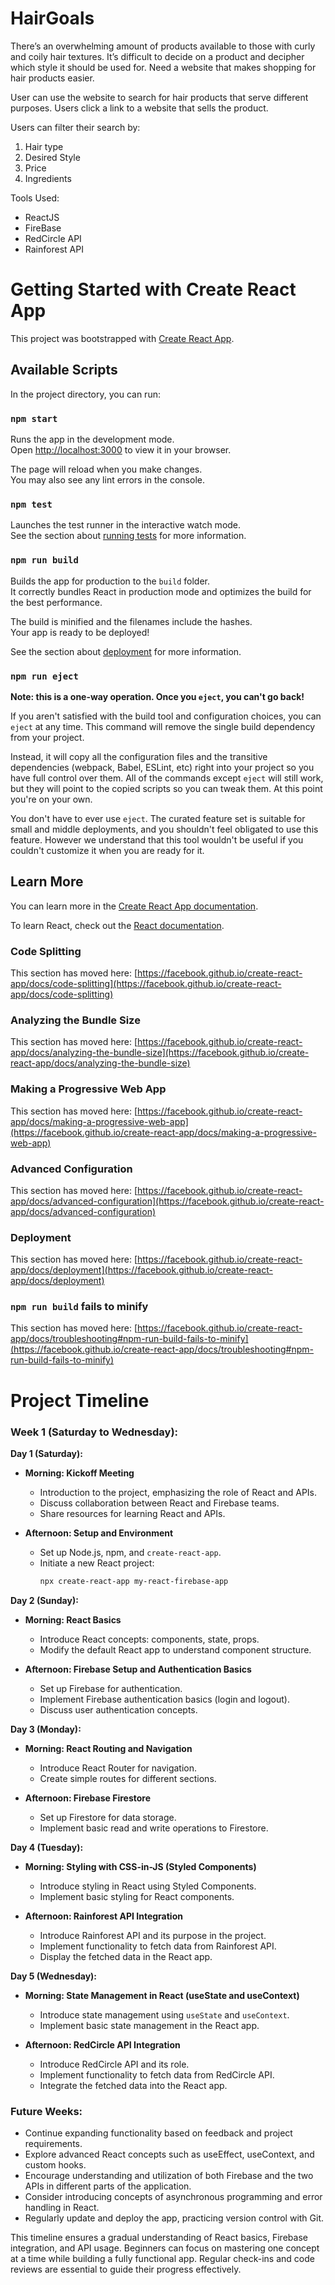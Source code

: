 # HairGoals
There’s an overwhelming amount of products available to those with curly and coily hair textures.
It’s difficult to decide on a product and decipher which style it should be used for.
Need a website that makes shopping for hair products easier.

User can use the website to search for hair products that serve different purposes. 
Users click a link to a website that sells the product.

Users can filter their search by:
1. Hair type
2. Desired Style
3. Price
4. Ingredients

Tools Used:
* ReactJS
* FireBase
* RedCircle API
* Rainforest API


# Getting Started with Create React App

This project was bootstrapped with [Create React App](https://github.com/facebook/create-react-app).

## Available Scripts

In the project directory, you can run:

### `npm start`

Runs the app in the development mode.\
Open [http://localhost:3000](http://localhost:3000) to view it in your browser.

The page will reload when you make changes.\
You may also see any lint errors in the console.

### `npm test`

Launches the test runner in the interactive watch mode.\
See the section about [running tests](https://facebook.github.io/create-react-app/docs/running-tests) for more information.

### `npm run build`

Builds the app for production to the `build` folder.\
It correctly bundles React in production mode and optimizes the build for the best performance.

The build is minified and the filenames include the hashes.\
Your app is ready to be deployed!

See the section about [deployment](https://facebook.github.io/create-react-app/docs/deployment) for more information.

### `npm run eject`

**Note: this is a one-way operation. Once you `eject`, you can't go back!**

If you aren't satisfied with the build tool and configuration choices, you can `eject` at any time. This command will remove the single build dependency from your project.

Instead, it will copy all the configuration files and the transitive dependencies (webpack, Babel, ESLint, etc) right into your project so you have full control over them. All of the commands except `eject` will still work, but they will point to the copied scripts so you can tweak them. At this point you're on your own.

You don't have to ever use `eject`. The curated feature set is suitable for small and middle deployments, and you shouldn't feel obligated to use this feature. However we understand that this tool wouldn't be useful if you couldn't customize it when you are ready for it.

## Learn More

You can learn more in the [Create React App documentation](https://facebook.github.io/create-react-app/docs/getting-started).

To learn React, check out the [React documentation](https://reactjs.org/).

### Code Splitting

This section has moved here: [https://facebook.github.io/create-react-app/docs/code-splitting](https://facebook.github.io/create-react-app/docs/code-splitting)

### Analyzing the Bundle Size

This section has moved here: [https://facebook.github.io/create-react-app/docs/analyzing-the-bundle-size](https://facebook.github.io/create-react-app/docs/analyzing-the-bundle-size)

### Making a Progressive Web App

This section has moved here: [https://facebook.github.io/create-react-app/docs/making-a-progressive-web-app](https://facebook.github.io/create-react-app/docs/making-a-progressive-web-app)

### Advanced Configuration

This section has moved here: [https://facebook.github.io/create-react-app/docs/advanced-configuration](https://facebook.github.io/create-react-app/docs/advanced-configuration)

### Deployment

This section has moved here: [https://facebook.github.io/create-react-app/docs/deployment](https://facebook.github.io/create-react-app/docs/deployment)

### `npm run build` fails to minify

This section has moved here: [https://facebook.github.io/create-react-app/docs/troubleshooting#npm-run-build-fails-to-minify](https://facebook.github.io/create-react-app/docs/troubleshooting#npm-run-build-fails-to-minify)


# Project Timeline

### Week 1 (Saturday to Wednesday):

**Day 1 (Saturday):**
- **Morning: Kickoff Meeting**
  - Introduction to the project, emphasizing the role of React and APIs.
  - Discuss collaboration between React and Firebase teams.
  - Share resources for learning React and APIs.

- **Afternoon: Setup and Environment**
  - Set up Node.js, npm, and `create-react-app`.
  - Initiate a new React project:
    ```bash
    npx create-react-app my-react-firebase-app
    ```

**Day 2 (Sunday):**
- **Morning: React Basics**
  - Introduce React concepts: components, state, props.
  - Modify the default React app to understand component structure.

- **Afternoon: Firebase Setup and Authentication Basics**
  - Set up Firebase for authentication.
  - Implement Firebase authentication basics (login and logout).
  - Discuss user authentication concepts.

**Day 3 (Monday):**
- **Morning: React Routing and Navigation**
  - Introduce React Router for navigation.
  - Create simple routes for different sections.

- **Afternoon: Firebase Firestore**
  - Set up Firestore for data storage.
  - Implement basic read and write operations to Firestore.

**Day 4 (Tuesday):**
- **Morning: Styling with CSS-in-JS (Styled Components)**
  - Introduce styling in React using Styled Components.
  - Implement basic styling for React components.

- **Afternoon: Rainforest API Integration**
  - Introduce Rainforest API and its purpose in the project.
  - Implement functionality to fetch data from Rainforest API.
  - Display the fetched data in the React app.

**Day 5 (Wednesday):**
- **Morning: State Management in React (useState and useContext)**
  - Introduce state management using `useState` and `useContext`.
  - Implement basic state management in the React app.

- **Afternoon: RedCircle API Integration**
  - Introduce RedCircle API and its role.
  - Implement functionality to fetch data from RedCircle API.
  - Integrate the fetched data into the React app.

### Future Weeks:

- Continue expanding functionality based on feedback and project requirements.
- Explore advanced React concepts such as useEffect, useContext, and custom hooks.
- Encourage understanding and utilization of both Firebase and the two APIs in different parts of the application.
- Consider introducing concepts of asynchronous programming and error handling in React.
- Regularly update and deploy the app, practicing version control with Git.

This timeline ensures a gradual understanding of React basics, Firebase integration, and API usage. Beginners can focus on mastering one concept at a time while building a fully functional app. Regular check-ins and code reviews are essential to guide their progress effectively.
